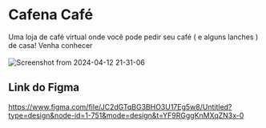 # Cafena Café
Uma loja de café virtual onde você pode pedir seu café ( e alguns lanches ) de casa! Venha conhecer <br /> <br />
![Screenshot from 2024-04-12 21-31-06](https://github.com/davimgfx/cafena/assets/118557337/83e6e855-ffb3-4229-99c7-c82b46efd6a1)

## Link do Figma


https://www.figma.com/file/JC2dGTqBG3BHO3U17Eg5w8/Untitled?type=design&node-id=1-751&mode=design&t=YF9RGggKnMXqZN3x-0
